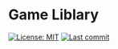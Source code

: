# Game Liblary

[![License: MIT](https://img.shields.io/badge/license-MIT-blue?style=for-the-badge)](https://github.com/XaromPL/Game-Liblary/blob/main/LICENSE)
[![Last commit](https://img.shields.io/github/last-commit/XaromPL/Game-Liblary?style=for-the-badge)](https://github.com/XaromPL/Game-Liblary/commits)
